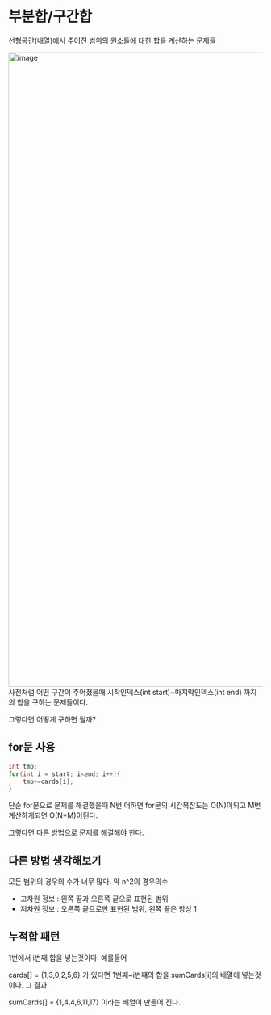 # 부분합/구간합
선형공간(배열)에서 주어진 범위의 원소들에 대한 합을 계산하는 문제들

<img width="1256" alt="image" src="https://user-images.githubusercontent.com/43670838/196462995-5fa72275-a0ce-4584-b962-f95fee01a83c.png">
사진처럼 어떤 구간이 주어졌을때 시작인덱스(int start)~마지막인덱스(int end) 까지의 합을 구하는 문제들이다. 

그렇다면 어떻게 구하면 될까? 
## for문 사용

```java
int tmp;
for(int i = start; i<end; i++){
    tmp+=cards[i];
}
```
단순 for문으로 문제를 해결했을때 N번 더하면 for문의 시간복잡도는 O(N)이되고 M번 계산하게되면 O(N*M)이된다.

그렇다면 다른 방법으로 문제를 해결해야 한다. 
## 다른 방법 생각해보기
모든 범위의 경우의 수가 너무 많다. 약 n^2의 경우의수
- 고차원 정보 : 왼쪽 끝과 오른쪽 끝으로 표현된 범위
- 저차원 정보 : 오른쪽 끝으로만 표현된 범위, 왼쪽 끝은 항상 1

## 누적합 패턴
1번에서 i번째 합을 넣는것이다. 예를들어

cards[] = {1,3,0,2,5,6} 가 있다면 1번째~i번쨰의 합을 sumCards[i]의 배열에 넣는것이다. 그 결과

sumCards[] = {1,4,4,6,11,17} 이라는 배열이 만들어 진다.
